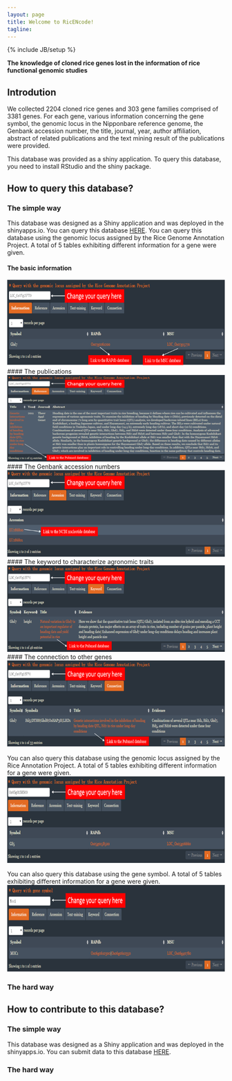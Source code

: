```yaml
---
layout: page
title: Welcome to RicENcode!
tagline: 
---
```

{% include JB/setup %}

__The knowledge of cloned rice genes lost in the information of rice functional genomic studies__

## Introdution
We collected 2204 cloned rice genes and 303 gene families comprised of 3381 genes. For each gene, 
various information concerning the gene symbol, the genomic locus in the Nipponbare reference genome, 
the Genbank accession number, the title, journal, year, author affiliation, abstract of related 
publications and the text mining result of the publications were provided.

This database was provided as a shiny application. To query this database, you need to install RStudio
and the shiny package.

    
## How to query this database?

### The simple way
This database was designed as a Shiny application and was deployed in the shinyapps.io. You can query this database [HERE](https://ricencode.shinyapps.io/RICENCODE/).
You can query this database using the genomic locus assigned by the Rice Genome Annotation Project. A total of 5 tables exhibiting different information for a gene were given.   

#### The basic information
<img src="q1.png" width="800" height="200">  
#### The publications
<img src="q2.png" width="800" height="200">   
#### The Genbank accession numbers
<img src="q3.png" width="800" height="200">  
#### The keyword to characterize agronomic traits
<img src="q4.png" width="800" height="200">  
#### The connection to other genes
<img src="q5.png" width="800" height="200">  

You can also query this database using the genomic locus assigned by the Rice Annotation Project. A total of 5 tables exhibiting different information for a gene were given. 
<img src="q6.png" width="800" height="200">  

You can also query this database using the gene symbol. A total of 5 tables exhibiting different information for a gene were given. 
<img src="q7.png" width="800" height="200">  


### The hard way


## How to contribute to this database?

### The simple way
This database was designed as a Shiny application and was deployed in the shinyapps.io. You can submit data to this database [HERE](https://ricencode.shinyapps.io/RICENCODE/).

### The hard way



